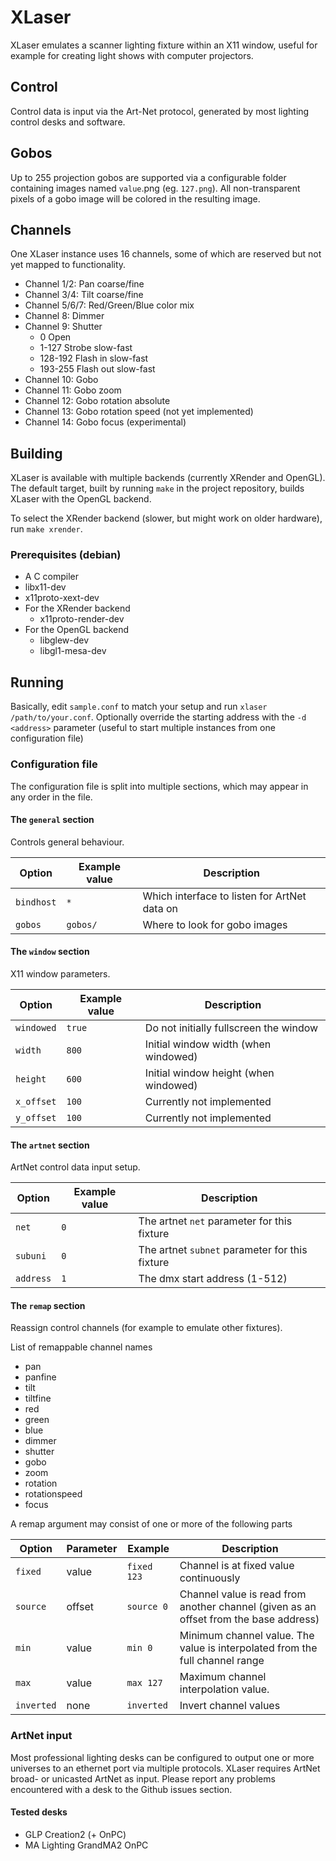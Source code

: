 # XLaser

XLaser emulates a scanner lighting fixture within an X11 window, useful for
example for creating light shows with computer projectors.

## Control
Control data is input via the Art-Net protocol, generated by most lighting control
desks and software.

## Gobos
Up to 255 projection gobos are supported via a configurable folder containing
images named ``value``.png (eg. ``127.png``). All non-transparent pixels of
a gobo image will be colored in the resulting image.

## Channels
One XLaser instance uses 16 channels, some of which are reserved but not yet mapped
to functionality.

* Channel 1/2: Pan coarse/fine
* Channel 3/4: Tilt coarse/fine
* Channel 5/6/7: Red/Green/Blue color mix
* Channel 8: Dimmer
* Channel 9: Shutter
	* 0 Open
	* 1-127 Strobe slow-fast
	* 128-192 Flash in slow-fast
	* 193-255 Flash out slow-fast
* Channel 10: Gobo
* Channel 11: Gobo zoom
* Channel 12: Gobo rotation absolute
* Channel 13: Gobo rotation speed (not yet implemented)
* Channel 14: Gobo focus (experimental)

## Building
XLaser is available with multiple backends (currently XRender and OpenGL).
The default target, built by running `make` in the project repository, builds
XLaser with the OpenGL backend.

To select the XRender backend (slower, but might work on older hardware),
run `make xrender`.

### Prerequisites (debian)
* A C compiler
* libx11-dev
* x11proto-xext-dev
* For the XRender backend
	* x11proto-render-dev
* For the OpenGL backend
	* libglew-dev
	* libgl1-mesa-dev

## Running
Basically, edit `sample.conf` to match your setup and run `xlaser /path/to/your.conf`.
Optionally override the starting address with the ``-d <address>`` parameter (useful to start multiple instances from one configuration file)

### Configuration file
The configuration file is split into multiple sections, which may appear in any order in the file.

#### The `general` section
Controls general behaviour.

| Option | Example value | Description |
| ------ |-------------| ----- |
| `bindhost` | `*` | Which interface to listen for ArtNet data on |
| `gobos` | `gobos/` | Where to look for gobo images |

#### The `window` section
X11 window parameters.

| Option | Example value | Description |
| ------ |-------------| ----- |
| `windowed` | `true` | Do not initially fullscreen the window |
| `width` | `800` | Initial window width (when windowed) |
| `height` | `600` | Initial window height (when windowed) |
| `x_offset` | `100` | Currently not implemented |
| `y_offset` | `100` | Currently not implemented |

#### The `artnet` section
ArtNet control data input setup.

| Option | Example value | Description |
| ------ |-------------| ----- |
| `net` | `0` | The artnet `net` parameter for this fixture |
| `subuni` | `0` | The artnet `subnet` parameter for this fixture |
| `address` | `1` | The dmx start address (1-512) |

#### The `remap` section
Reassign control channels (for example to emulate other fixtures).

List of remappable channel names
* pan
* panfine
* tilt
* tiltfine
* red
* green
* blue
* dimmer
* shutter
* gobo
* zoom
* rotation
* rotationspeed
* focus

A remap argument may consist of one or more of the following parts

| Option | Parameter | Example | Description |
|--------|-----------|---------|-------------|
| `fixed` | value  | `fixed 123`|Channel is at fixed value continuously|
| `source`| offset | `source 0` | Channel value is read from another channel (given as an offset from the base address)|
|`min` | value | `min 0` | Minimum channel value. The value is interpolated from the full channel range |
|`max` | value | `max 127` | Maximum channel interpolation value. |
|`inverted` | none | `inverted` | Invert channel values |

### ArtNet input
Most professional lighting desks can be configured to output one or more universes
to an ethernet port via multiple protocols. XLaser requires ArtNet broad- or unicasted
ArtNet as input. Please report any problems encountered with a desk to the Github issues section.

#### Tested desks
* GLP Creation2 (+ OnPC)
* MA Lighting GrandMA2 OnPC
